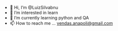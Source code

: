 - 👋 Hi, I’m @LuizSilvabnu
- 👀 I’m interested in learn 
- 🌱 I’m currently learning python and QA
- 📫 How to reach me ... vendas.anapoli@gmail.com

<!---
LuizSilvabnu/LuizSilvabnu is a ✨ special ✨ repository because its `README.md` (this file) appears on your GitHub profile.
You can click the Preview link to take a look at your changes.
--->
